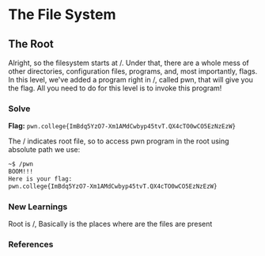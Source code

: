 # The File System

## The Root
Alright, so the filesystem starts at /. Under that, there are a whole mess of other directories, configuration files, programs, and, most importantly, flags. In this level, we've added a program right in /, called pwn, that will give you the flag. All you need to do for this level is to invoke this program!

### Solve
**Flag:** `pwn.college{ImBdq5YzO7-Xm1AMdCwbyp45tvT.QX4cTO0wCO5EzNzEzW}`

The / indicates root file, so to access pwn program in the root using absolute path we use:

```bash
~$ /pwn
BOOM!!!
Here is your flag:
pwn.college{ImBdq5YzO7-Xm1AMdCwbyp45tvT.QX4cTO0wCO5EzNzEzW}
```

### New Learnings
Root is /, Basically is the places where are the files are present

### References 

